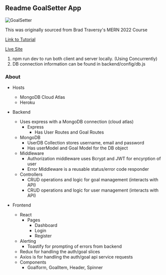 ## Readme GoalSetter App
![GoalSetter](https://img001.prntscr.com/file/img001/E7R8w7UsRJexRrN1vRgGog.png)

This was originally sourced from Brad Traversy's MERN 2022 Course

[Link to Tutorial](https://www.youtube.com/watch?v=UXjMo25Nnvc)

[Live Site](https://goalsetter-redux-dashboard.herokuapp.com/login)

1. npm run dev to run both client and server locally. (Using Concurrently)
2. DB connection information can be found in backend/config/db.js


### About
- Hosts
  - MongoDB Cloud Atlas
  - Heroku 

- Backend
  - Uses express with a MongoDB connection (cloud atlas)
    - Express
      - Has User Routes and Goal Routes
  - MongoDB
    - UserDB Collection stores username, email and password
    - Has userModel and Goal Model for the DB object
  - Middleware
    - Authorization middleware uses Bcrypt and JWT for encyrption of user
    - Error Middleware is a reusable status/error code responder
  - Controllers
    - CRUD operations and logic for goal management (interacts with API)
    - CRUD operations and logic for user management (interacts with API)

- Frontend
  - React
    - Pages
      - Dashboard
      - Login
      - Register
  - Alerting
    - Toastify for prompting of errors from backend
  - Redux for handling the auth/goal slices
  - Axios is for handling the auth/goal api service requests
  - Components
    - Goalform, GoalItem, Header, Spinner